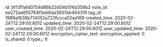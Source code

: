 id: bf13f1afd0754d86b22d04b5f6d359b2
note_id: ee272aa955764f5eb6da3607eb464319
tag_id: 1989a1838b714052a723fccca02ad169
created_time: 2020-02-24T12:29:00.601Z
updated_time: 2020-02-24T12:29:00.601Z
user_created_time: 2020-02-24T12:29:00.601Z
user_updated_time: 2020-02-24T12:29:00.601Z
encryption_cipher_text: 
encryption_applied: 0
is_shared: 0
type_: 6